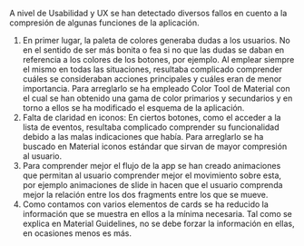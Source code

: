 A nivel de Usabilidad y UX se han detectado diversos fallos en cuento a la compresión de algunas funciones de la aplicación.
1. En primer lugar, la paleta de colores generaba dudas a los usuarios. No en el sentido de ser más bonita o fea si no que las dudas se daban en referencia a los colores de los botones, por ejemplo. Al emplear siempre el mismo en todas las situaciones, resultaba complicado comprender cuáles se consideraban acciones principales y cuáles eran de menor importancia. Para arreglarlo se ha empleado Color Tool de Material con el cual se han obtenido una gama de color primarios y secundarios y en torno a ellos se ha modificado el esquema de la aplicación.
2. Falta de claridad en iconos: En ciertos botones, como el acceder a la lista de eventos, resultaba complicado comprender su funcionalidad debido a las malas indicaciones que había. Para arreglarlo se ha buscado en Material iconos estándar que sirvan de mayor compresión al usuario.
3. Para comprender mejor el flujo de la app se han creado animaciones que permitan al usuario comprender mejor el movimiento sobre esta, por ejemplo animaciones de slide in hacen que el usuario comprenda mejor la relación entre los dos fragments entre los que se mueve.
4. Como contamos con varios elementos de cards se ha reducido la información que se muestra en ellos a la mínima necesaria. Tal como se explica en Material Guidelines, no se debe forzar la información en ellas, en ocasiones menos es más.
